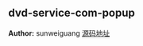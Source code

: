 ## dvd-service-com-popup
**Author:** sunweiguang [源码地址](http://gitlab.rd.vyohui.com/FE-Service/dvd-service-com-popup.git)

